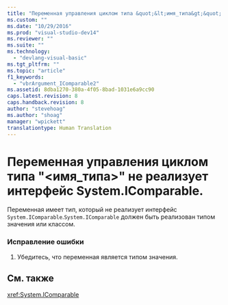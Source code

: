 ```yaml
---
title: "Переменная управления циклом типа &quot;&lt;имя_типа&gt;&quot; не реализует интерфейс System.IComparable. | Microsoft Docs"
ms.custom: ""
ms.date: "10/29/2016"
ms.prod: "visual-studio-dev14"
ms.reviewer: ""
ms.suite: ""
ms.technology: 
  - "devlang-visual-basic"
ms.tgt_pltfrm: ""
ms.topic: "article"
f1_keywords: 
  - "vbrArgument_IComparable2"
ms.assetid: 8dba1270-380a-4f05-8bad-1031e6a9cc90
caps.latest.revision: 8
caps.handback.revision: 8
author: "stevehoag"
ms.author: "shoag"
manager: "wpickett"
translationtype: Human Translation
---
```

# Переменная управления циклом типа &quot;&lt;имя_типа&gt;&quot; не реализует интерфейс System.IComparable.
Переменная имеет тип, который не реализует интерфейс `System.IComparable`.`System.IComparable` должен быть реализован типом значения или классом.  
  
### Исправление ошибки  
  
1.  Убедитесь, что переменная является типом значения.  
  
## См. также  
 <xref:System.IComparable>